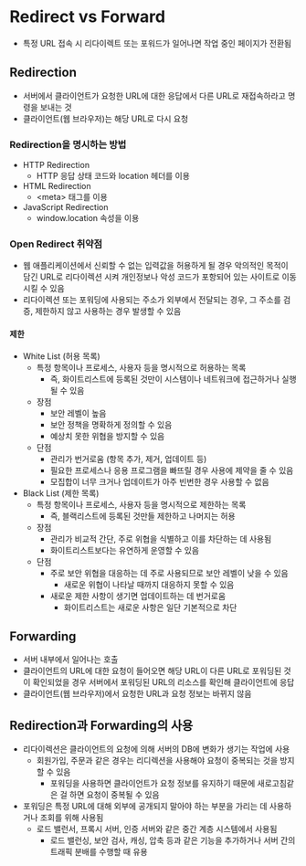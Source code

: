 # Redirect vs Forward

- 특정 URL 접속 시 리다이렉트 또는 포워드가 일어나면 작업 중인 페이지가 전환됨

## Redirection

- 서버에서 클라이언트가 요청한 URL에 대한 응답에서 다른 URL로 재접속하라고 명령을 보내는 것
- 클라이언트(웹 브라우저)는 해당 URL로 다시 요청

### Redirection을 명시하는 방법

- HTTP Redirection
	- HTTP 응답 상태 코드와 location 헤더를 이용
- HTML Redirection
	- \<meta> 태그를 이용
- JavaScript Redirection
	- window.location 속성을 이용

### Open Redirect 취약점

- 웹 애플리케이션에서 신뢰할 수 없는 입력값을 허용하게 될 경우 악의적인 목적이 담긴 URL로 리다이렉션 시켜 개인정보나 악성 코드가 포항되어 있는 사이트로 이동시킬 수 있음
- 리다이렉션 또는 포워딩에 사용되는 주소가 외부에서 전달되는 경우, 그 주소를 검증, 제한하지 않고 사용하는 경우 발생할 수 있음

#### 제한
- White List (허용 목록)
	- 특정 항목이나 프로세스, 사용자 등을 명시적으로 허용하는 목록
		- 즉, 화이트리스트에 등록된 것만이 시스템이나 네트워크에 접근하거나 실행될 수 있음
	- 장점
		- 보안 레벨이 높음
		- 보안 정책을 명확하게 정의할 수 있음
		- 예상치 못한 위협을 방지할 수 있음
	- 단점
		- 관리가 번거로움 (항목 추가, 제거, 업데이트 등)
		- 필요한 프로세스나 응용 프로그램을 빠뜨릴 경우 사용에 제약을 줄 수 있음
		- 모집합이 너무 크거나 업데이트가 아주 빈번한 경우 사용할 수 없음
- Black List (제한 목록)
	- 특정 항목이나 프로세스, 사용자 등을 명시적으로 제한하는 목록
		- 즉, 블랙리스트에 등록된 것만들 제한하고 나머지는 허용
	- 장점
		- 관리가 비교적 간단, 주로 위협을 식별하고 이를 차단하는 데 사용됨
		- 화이트리스트보다는 유연하게 운영할 수 있음
	- 단점
		- 주로 보안 위협을 대응하는 데 주로 사용되므로 보안 레벨이 낮을 수 있음
			- 새로운 위협이 나타날 때까지 대응하지 못할 수 있음
		- 새로운 제한 사항이 생기면 업데이트하는 데 번거로움
			- 화이트리스트는 새로운 사항은 일단 기본적으로 차단

## Forwarding

- 서버 내부에서 일어나는 호출
- 클라이언트의 URL에 대한 요청이 들어오면 해당 URL이 다른 URL로 포워딩된 것이 확인되었을 경우 서버에서 포워딩된 URL의 리소스를 확인해 클라이언트에 응답
- 클라이언트(웹 브라우저)에서 요청한 URL과 요청 정보는 바뀌지 않음

## Redirection과 Forwarding의 사용

- 리다이렉션은 클라이언트의 요청에 의해 서버의 DB에 변화가 생기는 작업에 사용
	- 회원가입, 주문과 같은 경우는 리디렉션을 사용해야 요청이 중복되는 것을 방지할 수 있음
		- 포워딩을 사용하면 클라이언트가 요청 정보를 유지하기 때문에 새로고침같은 걸 하면 요청이 중복될 수 있음
- 포워딩은 특정 URL에 대해 외부에 공개되지 말아야 하는 부분을 가리는 데 사용하거나 조회를 위해 사용됨
	- 로드 밸런서, 프록시 서버, 인증 서버와 같은 중간 계층 시스템에서 사용됨
		- 로드 밸런싱, 보안 검사, 캐싱, 압축 등과 같은 기능을 추가하거나 서버 간의 트래픽 분배를 수행할 때 유용
